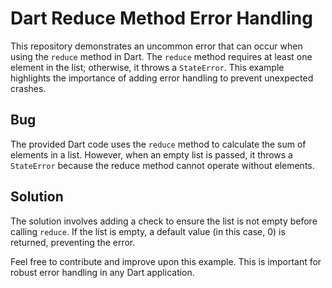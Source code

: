 # Dart Reduce Method Error Handling

This repository demonstrates an uncommon error that can occur when using the `reduce` method in Dart.  The `reduce` method requires at least one element in the list; otherwise, it throws a `StateError`. This example highlights the importance of adding error handling to prevent unexpected crashes.

## Bug
The provided Dart code uses the `reduce` method to calculate the sum of elements in a list.  However, when an empty list is passed, it throws a `StateError` because the reduce method cannot operate without elements.

## Solution
The solution involves adding a check to ensure the list is not empty before calling `reduce`.  If the list is empty, a default value (in this case, 0) is returned, preventing the error.

Feel free to contribute and improve upon this example.  This is important for robust error handling in any Dart application.
